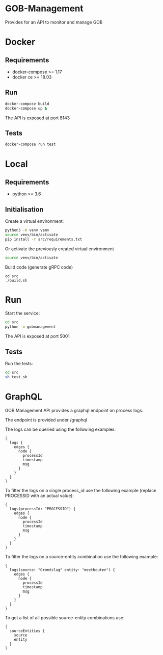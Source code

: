 # GOB-Management

Provides for an API to monitor and manage GOB

# Docker

## Requirements

* docker-compose >= 1.17
* docker ce >= 18.03
    
## Run

```bash
docker-compose build
docker-compose up &
```

The API is exposed at port 8143

## Tests

```bash
docker-compose run test
```

# Local

## Requirements

* python >= 3.6
    
## Initialisation

Create a virtual environment:

```bash
python3 -m venv venv
source venv/bin/activate
pip install -r src/requirements.txt
```
    
Or activate the previously created virtual environment

```bash
source venv/bin/activate
```

Build code (generate gRPC code)

```
cd src
./build.sh
```
    
# Run

Start the service:

```bash
cd src
python -m gobmanagement
```

The API is exposed at port 5001

## Tests

Run the tests:

```bash
cd src
sh test.sh
```

# GraphQL

GOB Management API provides a graphql endpoint on process logs.

The endpoint is provided under /graphql

The logs can be queried using the following examples:

```
{
  logs {
    edges {
      node {
        processId
        timestamp
        msg
      }
    }
  }
}
```

To filter the logs on a single process_id use the following example
(replace PROCESSID with an actual value):

```
{
  logs(processId: "PROCESSID") {
    edges {
      node {
        processId
        timestamp
        msg
      }
    }
  }
}
```

To filter the logs on a source-entity combination use the following example:

```
{
  logs(source: "Grondslag" entity: "meetbouten") {
    edges {
      node {
        processId
        timestamp
        msg
      }
    }
  }
}
```

To get a list of all possible source-entity combinations use:
```
{
  sourceEntities {
    source
    entity
  }
}
```
